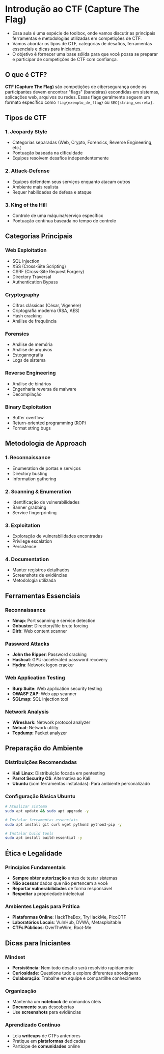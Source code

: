 # Introdução ao CTF (Capture The Flag)


- Essa aula é uma espécie de toolbox, onde vamos discutir as principais ferramentas e metodologias utilizadas em competições de CTF.
- Vamos abordar os tipos de CTF, categorias de desafios, ferramentas essenciais e dicas para iniciantes.
- O objetivo é fornecer uma base sólida para que você possa se preparar e participar de competições de CTF com confiança.

## O que é CTF?

**CTF (Capture The Flag)** são competições de cibersegurança onde os participantes devem encontrar "flags" (bandeiras) escondidas em sistemas, aplicações web, arquivos ou redes. Essas flags geralmente seguem um formato específico como `flag{exemplo_de_flag}` ou `SEC{string_secreta}`.

## Tipos de CTF

### 1. Jeopardy Style
- Categorias separadas (Web, Crypto, Forensics, Reverse Engineering, etc.)
- Pontuação baseada na dificuldade
- Equipes resolvem desafios independentemente

### 2. Attack-Defense
- Equipes defendem seus serviços enquanto atacam outros
- Ambiente mais realista
- Requer habilidades de defesa e ataque

### 3. King of the Hill
- Controle de uma máquina/serviço específico
- Pontuação contínua baseada no tempo de controle

## Categorias Principais

### Web Exploitation
- SQL Injection
- XSS (Cross-Site Scripting)
- CSRF (Cross-Site Request Forgery)
- Directory Traversal
- Authentication Bypass

### Cryptography
- Cifras clássicas (César, Vigenère)
- Criptografia moderna (RSA, AES)
- Hash cracking
- Análise de frequência

### Forensics
- Análise de memória
- Análise de arquivos
- Esteganografia
- Logs de sistema

### Reverse Engineering
- Análise de binários
- Engenharia reversa de malware
- Decompilação

### Binary Exploitation
- Buffer overflow
- Return-oriented programming (ROP)
- Format string bugs

## Metodologia de Approach

### 1. Reconnaissance
- Enumeration de portas e serviços
- Directory busting
- Information gathering

### 2. Scanning & Enumeration
- Identificação de vulnerabilidades
- Banner grabbing
- Service fingerprinting

### 3. Exploitation
- Exploração de vulnerabilidades encontradas
- Privilege escalation
- Persistence

### 4. Documentation
- Manter registros detalhados
- Screenshots de evidências
- Metodologia utilizada

## Ferramentas Essenciais

### Reconnaissance
- **Nmap**: Port scanning e service detection
- **Gobuster**: Directory/file brute forcing
- **Dirb**: Web content scanner

### Password Attacks
- **John the Ripper**: Password cracking
- **Hashcat**: GPU-accelerated password recovery
- **Hydra**: Network logon cracker

### Web Application Testing
- **Burp Suite**: Web application security testing
- **OWASP ZAP**: Web app scanner
- **SQLmap**: SQL injection tool

### Network Analysis
- **Wireshark**: Network protocol analyzer
- **Netcat**: Network utility
- **Tcpdump**: Packet analyzer

## Preparação do Ambiente

### Distribuições Recomendadas
- **Kali Linux**: Distribuição focada em pentesting
- **Parrot Security OS**: Alternativa ao Kali
- **Ubuntu** (com ferramentas instaladas): Para ambiente personalizado

### Configuração Básica Ubuntu
```bash
# Atualizar sistema
sudo apt update && sudo apt upgrade -y

# Instalar ferramentas essenciais
sudo apt install git curl wget python3 python3-pip -y

# Instalar build tools
sudo apt install build-essential -y
```

## Ética e Legalidade

### Princípios Fundamentais
- **Sempre obter autorização** antes de testar sistemas
- **Não acessar** dados que não pertencem a você
- **Reportar vulnerabilidades** de forma responsável
- **Respeitar** a propriedade intelectual

### Ambientes Legais para Prática
- **Plataformas Online**: HackTheBox, TryHackMe, PicoCTF
- **Laboratórios Locais**: VulnHub, DVWA, Metasploitable
- **CTFs Públicos**: OverTheWire, Root-Me

## Dicas para Iniciantes

### Mindset
- **Persistência**: Nem todo desafio será resolvido rapidamente
- **Curiosidade**: Questione tudo e explore diferentes abordagens
- **Colaboração**: Trabalhe em equipe e compartilhe conhecimento

### Organização
- Mantenha um **notebook** de comandos úteis
- **Documente** suas descobertas
- Use **screenshots** para evidências

### Aprendizado Contínuo
- Leia **writeups** de CTFs anteriores
- Pratique em **plataformas** dedicadas
- Participe de **comunidades** online
